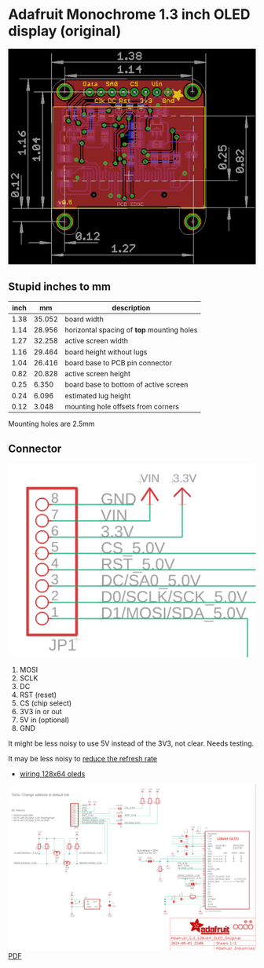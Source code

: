 # Adafruit Monochrome 1.3 inch OLED display (original)

![](./img/adafruit-1.3-128x64-fabpring.png)


## Stupid inches to mm


|inch |mm |description |
|-----|---|------------|
| 1.38 | 35.052 | board width |
| 1.14 | 28.956 | horizontal spacing of **top** mounting holes |
| 1.27 | 32.258 | active screen width |
| 1.16 | 29.464 | board height without lugs |
| 1.04 | 26.416 | board base to PCB pin connector |
| 0.82 | 20.828 | active screen height |
| 0.25 | 6.350 | board base to bottom of active screen |
| 0.24 | 6.096 | estimated lug height |
| 0.12 | 3.048 | mounting hole offsets from corners |

Mounting holes are 2.5mm

## Connector

![pinout](./img/oled_pinout.png)

1. MOSI
2. SCLK
3. DC
4. RST (reset)
5. CS (chip select)
6. 3V3 in or out
7. 5V in (optional)
8. GND

It might be less noisy to use 5V instead of the 3V3, not clear. Needs testing.

It may be less noisy to [reduce the refresh rate](https://www.eevblog.com/forum/projects/oled-audible-noise/msg3028706/#msg3028706)

- [wiring 128x64 oleds](https://learn.adafruit.com/monochrome-oled-breakouts/wiring-128x64-oleds)

![schematic](./img/oled_1.3inch_original_schematic.png) [PDF](./img/oled_1.3inch_original_schematic.pdf)